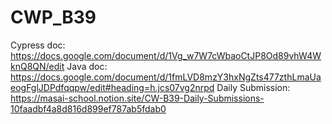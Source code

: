 # CWP_B39
Cypress doc: https://docs.google.com/document/d/1Vg_w7W7cWbaoCtJP8Od89vhW4WknQ8QN/edit Java doc: https://docs.google.com/document/d/1fmLVD8mzY3hxNgZts477zthLmaUaeogFglJDPdfqqpw/edit#heading=h.jcs07vg2nrpd  Daily Submission: https://masai-school.notion.site/CW-B39-Daily-Submissions-10faadbf4a8d816d899ef787ab5fdab0
